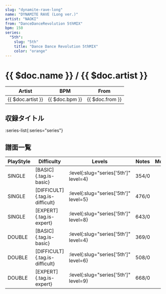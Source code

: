 ```yaml
---
slug: "dynamite-rave-long"
name: "DYNAMITE RAVE (Long ver.)"
artist: "NAOKI"
from: "DanceDanceRevolution 5thMIX"
bpm: 150
series:
  "5th":
    slug: "5th"
    title: "Dance Dance Revolution 5thMIX"
    color: "orange"
---
```


# {{ $doc.name }} / {{ $doc.artist }}

|Artist|BPM|From|
|------|---|----|
|{{ $doc.artist }}|{{ $doc.bpm }}|{{ $doc.from }}|

## 収録タイトル

:series-list{:series="series"}

## 譜面一覧

|PlayStyle|Difficulty|Levels|Notes|Movie|
|---------|----------|------|-----|-----|
|SINGLE|[BASIC]{.tag.is-basic}|:level{:slug="series['5th']" level=4}|354/0||
|SINGLE|[DIFFICULT]{.tag.is-difficult}|:level{:slug="series['5th']" level=5}|476/0||
|SINGLE|[EXPERT]{.tag.is-expert}|:level{:slug="series['5th']" level=8}|643/0||
|DOUBLE|[BASIC]{.tag.is-basic}|:level{:slug="series['5th']" level=4}|369/0||
|DOUBLE|[DIFFICULT]{.tag.is-difficult}|:level{:slug="series['5th']" level=6}|508/0||
|DOUBLE|[EXPERT]{.tag.is-expert}|:level{:slug="series['5th']" level=9}|668/0||
